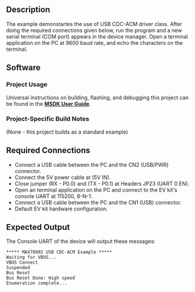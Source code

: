 ## Description

The example demonstartes the use of USB CDC-ACM driver class. After doing the required connections given below, run the program and a new serial terminal (COM port) appears in the device manager. Open a terminal application on the PC at 9600 baud rate, and echo the characters on the terminal.

## Software

### Project Usage

Universal instructions on building, flashing, and debugging this project can be found in the **[MSDK User Guide](https://analog-devices-msdk.github.io/msdk/USERGUIDE/)**.

### Project-Specific Build Notes

(None - this project builds as a standard example)

## Required Connections

-   Connect a USB cable between the PC and the CN2 (USB/PWR) connector.
-   Connect the 5V power cable at (5V IN).
-   Close jumper (RX - P0.0) and (TX - P0.1) at Headers JP23 (UART 0 EN).
-   Open an terminal application on the PC and connect to the EV kit's console UART at 115200, 8-N-1.
-   Connect a USB cable between the PC and the CN1 (USB) connector.
-   Default EV kit hardware configuration.

## Expected Output

The Console UART of the device will output these messages:

```
***** MAX78002 USB CDC-ACM Example *****
Waiting for VBUS...
VBUS Connect
Suspended
Bus Reset
Bus Reset Done: High speed
Enumeration complete...
```
